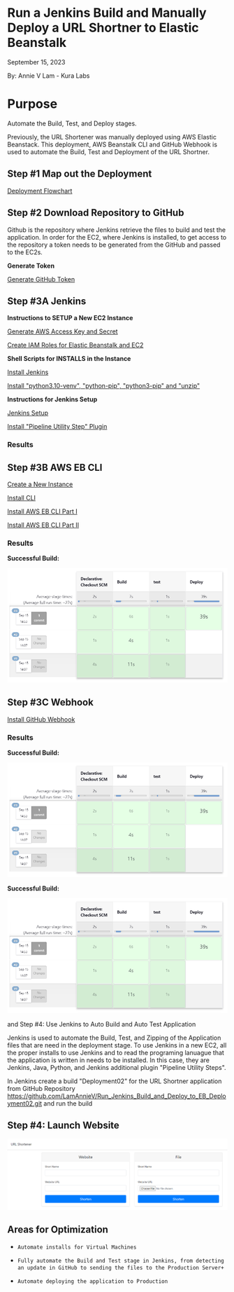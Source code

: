 # Run a Jenkins Build and Manually Deploy a URL Shortner to Elastic Beanstalk

September 15, 2023

By:  Annie V Lam - Kura Labs

# Purpose

Automate the Build, Test, and Deploy stages.

Previously, the URL Shortener was manually deployed using AWS Elastic Beanstack.  This deployment, AWS Beanstalk CLI and GitHub Webhook is used to automate the Build, Test and Deployment of the URL Shortner.

## Step #1 Map out the Deployment

[Deployment Flowchart](Images/Deployment_Pipeline.png)

## Step #2 Download Repository to GitHub

Github is the repository where Jenkins retrieve the files to build and test the application.  In order for the EC2, where Jenkins is installed, to get access to the repository a token needs to be generated from the GitHub and passed to the EC2s.

**Generate Token**

[Generate GitHub Token](https://github.com/LamAnnieV/Setup_AWS/blob/main/Generate_AWS_CLI_Credentials.md)

## Step #3A Jenkins

**Instructions to SETUP a New EC2 Instance**

[Generate AWS Access Key and Secret](https://github.com/LamAnnieV/Setup_AWS/blob/main/Generate_AWS_CLI_Credentials.md)

[Create IAM Roles for Elastic Beanstalk and EC2](https://github.com/LamAnnieV/Setup_AWS/blob/main/Create_AWS_IAM_Roles.md)

**Shell Scripts for INSTALLS in the Instance**

[Install Jenkins](https://github.com/LamAnnieV/Setup_AWS/blob/main/Create_AWS_IAM_Roles.md)

[Install "python3.10-venv", "python-pip", "python3-pip" and "unzip"](https://github.com/LamAnnieV/Setup_AWS/blob/main/Create_AWS_IAM_Roles.md)

**Instructions for Jenkins Setup**

[Jenkins Setup](https://github.com/LamAnnieV/Setup_AWS/blob/main/Create_AWS_IAM_Roles.md)

[Install "Pipeline Utility Step" Plugin](https://github.com/LamAnnieV/Setup_AWS/blob/main/Create_AWS_IAM_Roles.md)

### Results

## Step #3B AWS EB CLI

[Create a New Instance](https://github.com/LamAnnieV/Setup_AWS/blob/main/Generate_AWS_CLI_Credentials.md)

[Install CLI](https://github.com/LamAnnieV/Setup_AWS/blob/main/Create_AWS_IAM_Roles.md)

[Install AWS EB CLI Part I](https://github.com/LamAnnieV/Setup_AWS/blob/main/Create_AWS_IAM_Roles.md)

[Install AWS EB CLI Part II](https://github.com/LamAnnieV/Setup_AWS/blob/main/Create_AWS_IAM_Roles.md)

### Results

****Successful Build:****

![Jenkins Successful Build](Images/Jenkins_Success.png)


## Step #3C Webhook

[Install GitHub Webhook](https://github.com/LamAnnieV/Setup_AWS/blob/main/Create_AWS_IAM_Roles.md)

### Results

****Successful Build:****

![Jenkins Successful Build](Images/Jenkins_Success.png)

****Successful Build:****

![Jenkins Successful Build](Images/Jenkins_Success.png)

and Step #4:  Use Jenkins to Auto Build and Auto Test Application

Jenkins is used to automate the Build, Test, and Zipping of the Application files that are need in the deployment stage.  To use Jenkins in a new EC2, all the proper installs to use Jenkins and to read the programing lanuague that the application is written in needs to be installed. In this case, they are Jenkins, Java, Python, and Jenkins additional plugin "Pipeline Utility Steps".

In Jenkins create a build "Deployment02" for the URL Shortner application from GitHub Repository https://github.com/LamAnnieV/Run_Jenkins_Build_and_Deploy_to_EB_Deployment02.git and run the build

## Step #4:  Launch Website

![URL Shortener Successfully Deployed](Images/URL_Shortner.png)
            
## Areas for Optimization
-     Automate installs for Virtual Machines
-     Fully automate the Build and Test stage in Jenkins, from detecting an update in GitHub to sending the files to the Production Server+
-     Automate deploying the application to Production
  

  
